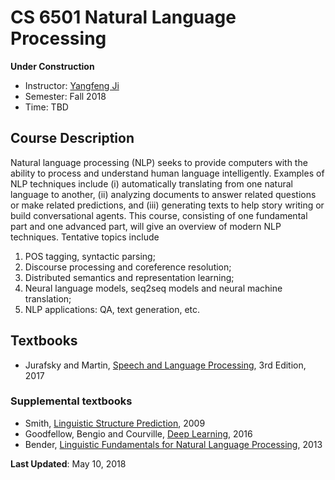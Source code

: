 # CS 6501 Natural Language Processing

**Under Construction**

- Instructor: [Yangfeng Ji](http://yangfengji.net)
- Semester: Fall 2018
- Time: TBD

## Course Description

Natural language processing (NLP) seeks to provide computers with the ability to process and understand human language intelligently. Examples of NLP techniques include (i) automatically translating from one natural language to another, (ii) analyzing documents to answer related questions or make related predictions, and (iii) generating texts to help story writing or build conversational agents. This course, consisting of one fundamental part and one advanced part, will give an overview of modern NLP techniques. Tentative topics include 

1. POS tagging, syntactic parsing; 
2. Discourse processing and coreference resolution; 
3. Distributed semantics and representation learning; 
4. Neural language models, seq2seq models and neural machine translation;
5. NLP applications: QA, text generation, etc.

## Textbooks

- Jurafsky and Martin, [Speech and Language Processing](https://web.stanford.edu/%7Ejurafsky/slp3/), 3rd Edition, 2017

### Supplemental textbooks

- Smith, [Linguistic Structure Prediction](https://www.morganclaypool.com/doi/abs/10.2200/S00361ED1V01Y201105HLT013), 2009
- Goodfellow, Bengio and Courville, [Deep Learning](http://www.deeplearningbook.org), 2016
- Bender, [Linguistic Fundamentals for Natural Language Processing](https://www.morganclaypool.com/doi/abs/10.2200/S00493ED1V01Y201303HLT020), 2013

**Last Updated**: May 10, 2018
